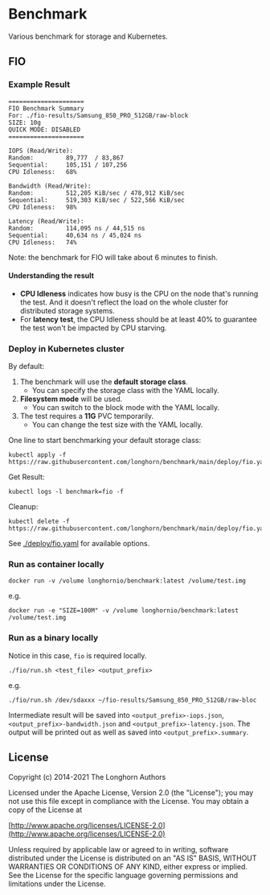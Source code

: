 # Benchmark

Various benchmark for storage and Kubernetes.

## FIO

### Example Result
```
=====================
FIO Benchmark Summary
For: ./fio-results/Samsung_850_PRO_512GB/raw-block
SIZE: 10g
QUICK MODE: DISABLED
=====================

IOPS (Read/Write):
Random:         89,777  / 83,867
Sequential:     105,151 / 107,256
CPU Idleness:   68%

Bandwidth (Read/Write):
Random:         512,205 KiB/sec / 478,912 KiB/sec
Sequential:     519,303 KiB/sec / 522,566 KiB/sec
CPU Idleness:   98%

Latency (Read/Write):
Random:         114,095 ns / 44,515 ns
Sequential:     40,634 ns / 45,024 ns
CPU Idleness:   74%
```

Note: the benchmark for FIO will take about 6 minutes to finish.

#### Understanding the result

* **CPU Idleness** indicates how busy is the CPU on the node that's running the test. And it doesn't reflect the load on the whole cluster for distributed storage systems.
* For **latency test**, the CPU Idleness should be at least 40% to guarantee the test won't be impacted by CPU starving.

### Deploy in Kubernetes cluster

By default:
1. The benchmark will use the **default storage class**.
    * You can specify the storage class with the YAML locally.
2. **Filesystem mode** will be used.
    * You can switch to the block mode with the YAML locally.
3. The test requires a **11G** PVC temporarily.
    * You can change the test size with the YAML locally.

One line to start benchmarking your default storage class:
```
kubectl apply -f https://raw.githubusercontent.com/longhorn/benchmark/main/deploy/fio.yaml
```

Get Result:
```
kubectl logs -l benchmark=fio -f
```

Cleanup:
```
kubectl delete -f https://raw.githubusercontent.com/longhorn/benchmark/main/deploy/fio.yaml
```

See [./deploy/fio.yaml](https://github.com/longhorn/benchmark/blob/main/deploy/fio.yaml) for available options.

### Run as container locally

```
docker run -v /volume longhornio/benchmark:latest /volume/test.img
```
e.g.
```
docker run -e "SIZE=100M" -v /volume longhornio/benchmark:latest /volume/test.img
```

### Run as a binary locally

Notice in this case, `fio` is required locally.

```
./fio/run.sh <test_file> <output_prefix>
```
e.g.
```
./fio/run.sh /dev/sdaxxx ~/fio-results/Samsung_850_PRO_512GB/raw-bloc
```

Intermediate result will be saved into `<output_prefix>-iops.json`, `<output_prefix>-bandwidth.json` and `<output_prefix>-latency.json`.
The output will be printed out as well as saved into `<output_prefix>.summary`.

## License

Copyright (c) 2014-2021 The Longhorn Authors

Licensed under the Apache License, Version 2.0 (the "License"); you may not use this file except in compliance with the License. You may obtain a copy of the License at

[http://www.apache.org/licenses/LICENSE-2.0](http://www.apache.org/licenses/LICENSE-2.0)

Unless required by applicable law or agreed to in writing, software distributed under the License is distributed on an "AS IS" BASIS, WITHOUT WARRANTIES OR CONDITIONS OF ANY KIND, either express or implied. See the License for the specific language governing permissions and limitations under the License.
